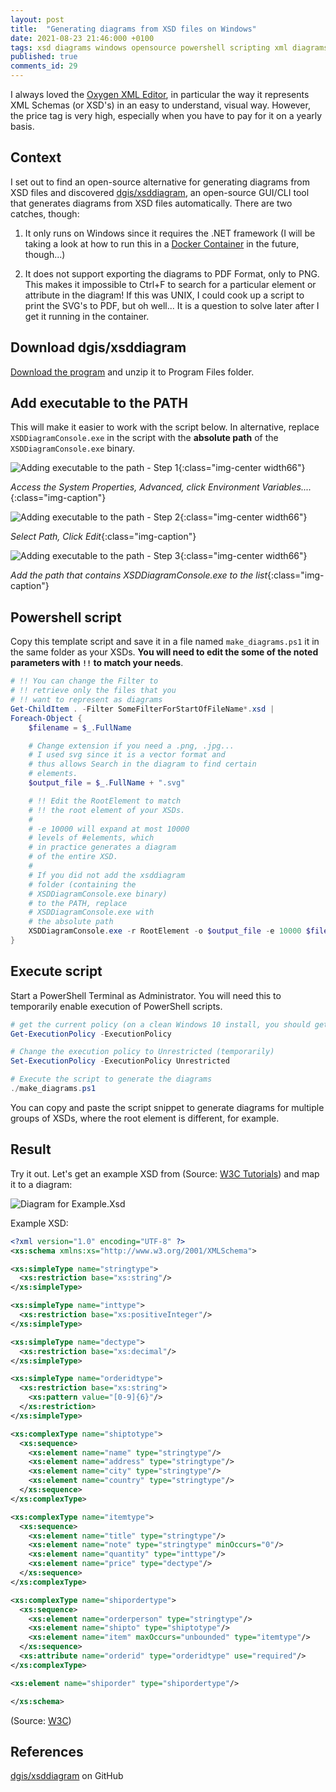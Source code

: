```yaml
---
layout: post
title:  "Generating diagrams from XSD files on Windows"
date: 2021-08-23 21:46:000 +0100
tags: xsd diagrams windows opensource powershell scripting xml diagrams howto
published: true
comments_id: 29
---
```


I always loved the [Oxygen XML Editor](https://www.oxygenxml.com/), in particular the way it represents XML Schemas (or XSD's) in an easy to understand, visual way. However, the price tag is very high, especially when you have to pay for it on a yearly basis.

## Context

I set out to find an open-source alternative for generating diagrams from XSD files and discovered [dgis/xsddiagram](https://github.com/dgis/xsddiagram), an open-source GUI/CLI tool that generates diagrams from XSD files automatically. There are two catches, though:

1. It only runs on Windows since it requires the .NET framework (I will be taking a look at how to run this in a [Docker Container](https://hub.docker.com/_/microsoft-dotnet-framework-runtime/) in the future, though...)

2. It does not support exporting the diagrams to PDF Format, only to PNG. This makes it impossible to Ctrl+F to search for a particular element or attribute in the diagram! If this was UNIX, I could cook up a script to print the SVG's to PDF, but oh well... It is a question to solve later after I get it running in the container.

## Download dgis/xsddiagram

[Download the program](https://github.com/dgis/xsddiagram/archive/refs/heads/master.zip) and unzip it to Program Files folder.


## Add executable to the PATH

This will make it easier to work with the script below. In alternative, replace `XSDDiagramConsole.exe` in the script with the **absolute path** of the `XSDDiagramConsole.exe` binary.

![Adding executable to the path - Step 1](/assets/images/post-images/2021-08-24-generate-diagrams-from-xsd-windows/add_to_path_env_var_1.png){:class="img-center width66"}

*Access the System Properties, Advanced, click Environment Variables....*{:class="img-caption"}

![Adding executable to the path - Step 2](/assets/images/post-images/2021-08-24-generate-diagrams-from-xsd-windows/add_to_path_env_var_2.png){:class="img-center width66"}

*Select Path, Click Edit*{:class="img-caption"}

![Adding executable to the path - Step 3](/assets/images/post-images/2021-08-24-generate-diagrams-from-xsd-windows/add_to_path_env_var_3.png){:class="img-center width66"}

*Add the path that contains XSDDiagramConsole.exe to the list*{:class="img-caption"}

## Powershell script

Copy this template script and save it in a file named `make_diagrams.ps1` it in the same folder as your XSDs. **You will need to edit the some of the noted parameters with `!!` to match your needs**.

```powershell
# !! You can change the Filter to
# !! retrieve only the files that you
# !! want to represent as diagrams
Get-ChildItem . -Filter SomeFilterForStartOfFileName*.xsd |
Foreach-Object {
	$filename = $_.FullName

	# Change extension if you need a .png, .jpg...
	# I used svg since it is a vector format and
	# thus allows Search in the diagram to find certain
	# elements.
    $output_file = $_.FullName + ".svg"

	# !! Edit the RootElement to match
	# !! the root element of your XSDs.
	#
	# -e 10000 will expand at most 10000
	# levels of #elements, which
	# in practice generates a diagram
	# of the entire XSD.
	#
	# If you did not add the xsddiagram
	# folder (containing the
	# XSDDiagramConsole.exe binary)
	# to the PATH, replace
	# XSDDiagramConsole.exe with
	# the absolute path
    XSDDiagramConsole.exe -r RootElement -o $output_file -e 10000 $filename
}
```

## Execute script

Start a PowerShell Terminal as Administrator. You will need this to temporarily enable execution of PowerShell scripts.

```powershell
# get the current policy (on a clean Windows 10 install, you should get "Restricted")
Get-ExecutionPolicy -ExecutionPolicy

# Change the execution policy to Unrestricted (temporarily)
Set-ExecutionPolicy -ExecutionPolicy Unrestricted

# Execute the script to generate the diagrams
./make_diagrams.ps1
```
You can copy and paste the script snippet to generate diagrams for multiple groups of XSDs, where the root element is different, for example.

## Result

Try it out. Let's get an example XSD from (Source: [W3C Tutorials](https://www.w3schools.com/xml/schema_example.asp)) and map it to a diagram:

![Diagram for Example.Xsd](/assets/images/post-images/2021-08-24-generate-diagrams-from-xsd-windows/Example.xsd.png)

Example XSD:

```xml
<?xml version="1.0" encoding="UTF-8" ?>
<xs:schema xmlns:xs="http://www.w3.org/2001/XMLSchema">

<xs:simpleType name="stringtype">
  <xs:restriction base="xs:string"/>
</xs:simpleType>

<xs:simpleType name="inttype">
  <xs:restriction base="xs:positiveInteger"/>
</xs:simpleType>

<xs:simpleType name="dectype">
  <xs:restriction base="xs:decimal"/>
</xs:simpleType>

<xs:simpleType name="orderidtype">
  <xs:restriction base="xs:string">
    <xs:pattern value="[0-9]{6}"/>
  </xs:restriction>
</xs:simpleType>

<xs:complexType name="shiptotype">
  <xs:sequence>
    <xs:element name="name" type="stringtype"/>
    <xs:element name="address" type="stringtype"/>
    <xs:element name="city" type="stringtype"/>
    <xs:element name="country" type="stringtype"/>
  </xs:sequence>
</xs:complexType>

<xs:complexType name="itemtype">
  <xs:sequence>
    <xs:element name="title" type="stringtype"/>
    <xs:element name="note" type="stringtype" minOccurs="0"/>
    <xs:element name="quantity" type="inttype"/>
    <xs:element name="price" type="dectype"/>
  </xs:sequence>
</xs:complexType>

<xs:complexType name="shipordertype">
  <xs:sequence>
    <xs:element name="orderperson" type="stringtype"/>
    <xs:element name="shipto" type="shiptotype"/>
    <xs:element name="item" maxOccurs="unbounded" type="itemtype"/>
  </xs:sequence>
  <xs:attribute name="orderid" type="orderidtype" use="required"/>
</xs:complexType>

<xs:element name="shiporder" type="shipordertype"/>

</xs:schema>
```
(Source: [W3C](https://www.w3schools.com/xml/schema_example.asp))


## References

[dgis/xsddiagram](https://github.com/dgis/xsddiagram) on GitHub

